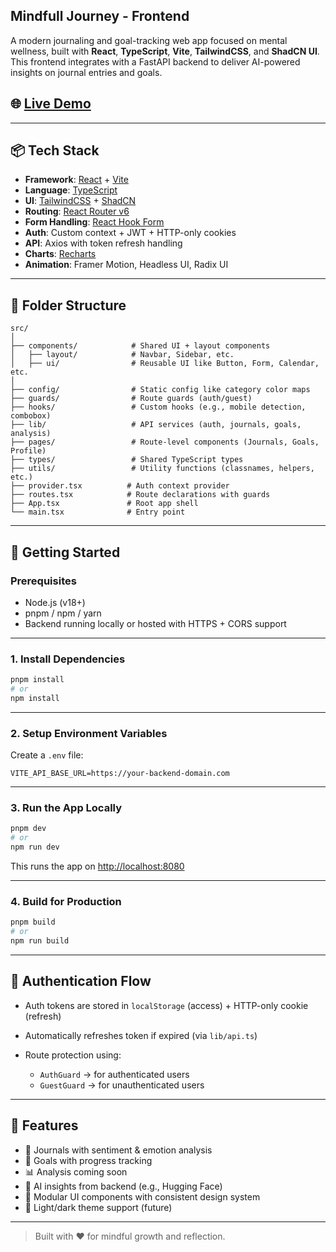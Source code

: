 ## Mindfull Journey - Frontend

A modern journaling and goal-tracking web app focused on mental wellness, built with **React**, **TypeScript**, **Vite**, **TailwindCSS**, and **ShadCN UI**. This frontend integrates with a FastAPI backend to deliver AI-powered insights on journal entries and goals.

## 🌐 [Live Demo](https://journaling-app-frontend-ecru.vercel.app/)

---

## 📦 Tech Stack

- **Framework**: [React](https://reactjs.org/) + [Vite](https://vitejs.dev/)
- **Language**: [TypeScript](https://www.typescriptlang.org/)
- **UI**: [TailwindCSS](https://tailwindcss.com/) + [ShadCN](https://ui.shadcn.com/)
- **Routing**: [React Router v6](https://reactrouter.com/)
- **Form Handling**: [React Hook Form](https://react-hook-form.com/)
- **Auth**: Custom context + JWT + HTTP-only cookies
- **API**: Axios with token refresh handling
- **Charts**: [Recharts](https://recharts.org/en-US/)
- **Animation**: Framer Motion, Headless UI, Radix UI

---

## 📁 Folder Structure

```
src/
│
├── components/            # Shared UI + layout components
│   ├── layout/            # Navbar, Sidebar, etc.
│   ├── ui/                # Reusable UI like Button, Form, Calendar, etc.
│
├── config/                # Static config like category color maps
├── guards/                # Route guards (auth/guest)
├── hooks/                 # Custom hooks (e.g., mobile detection, combobox)
├── lib/                   # API services (auth, journals, goals, analysis)
├── pages/                 # Route-level components (Journals, Goals, Profile)
├── types/                 # Shared TypeScript types
├── utils/                 # Utility functions (classnames, helpers, etc.)
├── provider.tsx          # Auth context provider
├── routes.tsx            # Route declarations with guards
├── App.tsx               # Root app shell
└── main.tsx              # Entry point
```

---

## 🚀 Getting Started

### Prerequisites

- Node.js (v18+)
- pnpm / npm / yarn
- Backend running locally or hosted with HTTPS + CORS support

---

### 1. Install Dependencies

```bash
pnpm install
# or
npm install
```

---

### 2. Setup Environment Variables

Create a `.env` file:

```
VITE_API_BASE_URL=https://your-backend-domain.com
```

---

### 3. Run the App Locally

```bash
pnpm dev
# or
npm run dev
```

This runs the app on [http://localhost:8080](http://localhost:8080)

---

### 4. Build for Production

```bash
pnpm build
# or
npm run build
```

---

## 🔐 Authentication Flow

- Auth tokens are stored in `localStorage` (access) + HTTP-only cookie (refresh)
- Automatically refreshes token if expired (via `lib/api.ts`)
- Route protection using:

  - `AuthGuard` → for authenticated users
  - `GuestGuard` → for unauthenticated users

---

## 🧠 Features

- 📝 Journals with sentiment & emotion analysis
- 🌟 Goals with progress tracking
- 📊 Analysis coming soon
- 🧠 AI insights from backend (e.g., Hugging Face)
- 🧩 Modular UI components with consistent design system
- 🌙 Light/dark theme support (future)

---

> Built with ❤️ for mindful growth and reflection.
